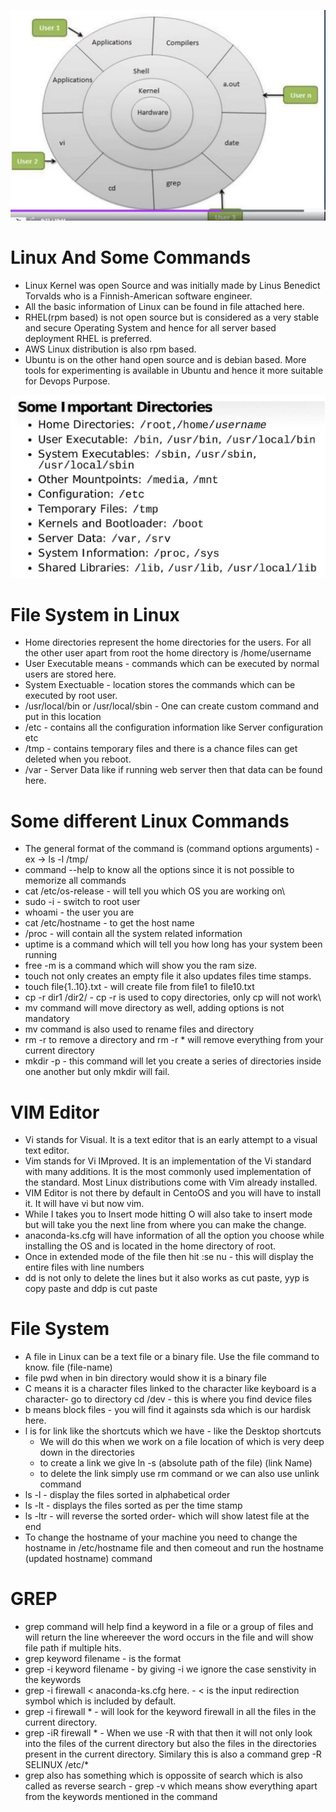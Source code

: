 ![alt text](https://github.com/kumarnitil/DevOps-Projects/blob/25cfcd918a775cc917b925341b170c032010d1a8/Images/LinuxKernel.JPG)
# Linux And Some Commands
* Linux Kernel was open Source and was initially made by Linus Benedict Torvalds who is a Finnish-American software engineer.
* All the basic information of Linux can be found in file attached here.
* RHEL(rpm based) is not open source but is considered as a very stable and secure Operating System and hence for all server based deployment RHEL is preferred.
* AWS Linux distribution is also rpm based.
* Ubuntu is on the other hand open source and is debian based. More tools for experimenting is available in Ubuntu and hence it more suitable for Devops Purpose.

![alt text](https://github.com/kumarnitil/DevOps-Projects/blob/31e954d710b9b4438a1de72ba573a9a5f019ea53/Images/Linux-File-Distribution.JPG)
# File System in Linux
* Home directories represent the home directories for the users. For all the other user apart from root the home directory is /home/username
* User Executable means - commands which can be executed by normal users are stored here.
* System Exectuable - location stores the commands which can be executed by root user.
* /usr/local/bin or /usr/local/sbin - One can create custom command and put in this location
* /etc - contains all the configuration information like Server configuration etc
* /tmp - contains temporary files and there is a chance files can get deleted when you reboot.
* /var - Server Data like if running web server then that data can be found here.

# Some different Linux Commands
* The general format of the command is  (command   options    arguments) - ex -> ls -l /tmp/
* command --help to know all the options since it is not possible to memorize all commands
* cat /etc/os-release - will tell you which OS you are working on\
* sudo -i - switch to root user
* whoami - the user you are
* cat /etc/hostname - to get the host name
* /proc - will contain all the system related information
* uptime is a command which will tell you how long has your system been running
* free -m is a command which will show you the ram size.
* touch not only creates an empty file it also updates files time stamps.
* touch file{1..10}.txt - will create file from file1 to file10.txt
* cp -r dir1 /dir2/ - cp -r is used to copy directories, only cp will not work\
* mv command will move directory as well, adding options is not mandatory
* mv command is also used to rename files and directory
* rm -r to remove a directory and rm -r * will remove everything from your current directory
* mkdir -p - this command will let you create a series of directories inside one another but only mkdir will fail.

# VIM Editor
* Vi stands for Visual. It is a text editor that is an early attempt to a visual text editor.
* Vim stands for Vi IMproved. It is an implementation of the Vi standard with many additions. It is the most commonly used implementation of the standard. Most Linux distributions come with Vim already installed.
* VIM Editor is not there by default in CentoOS and you will have to install it. It will have vi but now vim.
* While I takes you to Insert mode hitting O will also take to insert mode but will take you the next line from where you can make the change.
* anaconda-ks.cfg will have information of all the option you choose while installing the OS and is located in the home directory of root.
* Once in extended mode of the file then hit :se nu - this will display the entire files with line numbers
* dd is not only to delete the lines but it also works as cut paste, yyp is copy paste and ddp is cut paste

# File System
* A file in Linux can be a text file or a binary file. Use the file command to know. file (file-name)
* file pwd when in bin directory would show it is a binary file
* C means it is a character files linked to the character like keyboard is a character- go to directory cd /dev - this is where you find device files
* b means block files - you will find it againsts sda which is our hardisk here.
* l is for link like the shortcuts which we have - like the Desktop shortcuts
  * We will do this when we work on a file location of which is very deep down in the directories
  * to create a link we give ln -s (absolute path of the file) (link Name)
  * to delete the link simply use rm command or we can also use unlink command
* ls -l - display the files sorted in alphabetical order
* ls -lt - displays the files sorted as per the time stamp
* ls -ltr - will reverse the sorted order- which will show latest file at the end
* To change the hostname of your machine you need to change the hostname in  /etc/hostname file and then comeout and run the hostname (updated hostname) command

# GREP
* grep command will help find a keyword in a file or a group of files and will return the line whereever the word occurs in the file and will show file path if multiple hits.
* grep keyword filename - is the format
* grep -i keyword filename - by giving -i we ignore the case senstivity in the keywords
* grep -i firewall < anaconda-ks.cfg here. - < is the input redirection symbol which is included by  default.
* grep -i firewall * - will look for the keyword firewall in all the files in the current directory.
* grep -iR firewall * - When we use -R with that then it will not only look into the files of the current directory but also the files in the directories present in the current directory. Similary this is also a command grep -R SELINUX /etc/*
* grep also has something which is oppossite of search which is also called as reverse search - grep -v which means show everything apart from the keywords mentioned in the command







